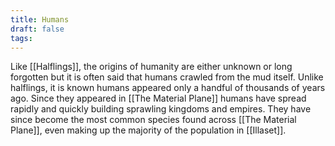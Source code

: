 ```yaml
---
title: Humans
draft: false
tags:
---
```

 Like [[Halflings]], the origins of humanity are either unknown or long forgotten but it is often said that humans crawled from the mud itself. Unlike halflings, it is known humans appeared only a handful of thousands of years ago. Since they appeared in [[The Material Plane]] humans have spread rapidly and quickly building sprawling kingdoms and empires. They have since become the most common species found across [[The Material Plane]], even making up the majority of the population in [[Illaset]].
